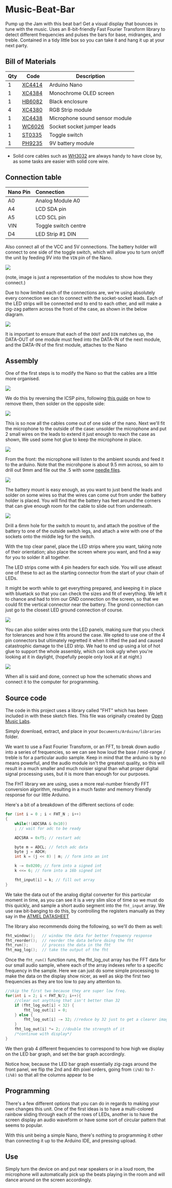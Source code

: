 # Music-Beat-Bar

Pump up the Jam with this beat bar! Get a visual display that bounces in tune with the music. Uses an 8-bit-friendly Fast Fourier Transform library to detect different frequencies and pulses the bars for base, midranges, and treble. Contained in a tidy little box so you can take it and hang it up at your next party.


## Bill of Materials

|Qty| Code | Description |
|---|---|---|
|1 | [XC4414](http://jaycar.com.au/p/XC4414) | Arduino Nano
|1 | [XC4384](http://jaycar.com.au/p/XC4384) | Monochrome OLED screen
|1 | [HB6082](http://jaycar.com.au/p/HB6082) | Black enclosure
|4 | [XC4380](http://jaycar.com.au/p/XC4380) | RGB Strip module
|1 | [XC4438](http://jaycar.com.au/p/XC4438) | Microphone sound sensor module
|1 | [WC6026](http://jaycar.com.au/p/WC6026) | Socket socket jumper leads
|1 | [ST0335](http://jaycar.com.au/p/ST0335) | Toggle switch
|1 | [PH9235](http://jaycar.com.au/p/PH9235) | 9V battery module

* Solid core cables such as [WH3032](https://jaycar.com.au/p/WH3032) are always handy to have close by, as some tasks are easier with solid core wire.

## Connection table

| Nano Pin | Connection |
| :------------- | :------------- |
| A0 | Analog Module A0       |
| A4 | LCD SDA pin |
| A5 | LCD SCL pin |
| VIN | Toggle switch centre |
| D4 | LED Strip #1 DIN |

Also connect all of the VCC and 5V connections. The battery holder will connect to one side of the toggle switch, which will allow you to turn on/off the unit by feeding 9V into the `VIN` pin of the Nano.

![](images/schematic.png)

(note, image is just a representation of the modules to show how they connect.)

Due to how limited each of the connections are, we're using absolutely every connection we can to connect with the socket-socket leads.
Each of the LED strips will be connected end to end to each other, and will make a zig-zag pattern across the front of the case, as shown in the below diagram.

![](images/pixels.png)

It is important to ensure that each of the `DOUT` and `DIN` matches up, the DATA-OUT of one module must feed into the DATA-IN of the next module, and the DATA-IN of the first module, attaches to the Nano

## Assembly


One of the first steps is to modify the Nano so that the cables are a little more organised.

![](images/nano1.jpg)

We do this by reversing the ICSP pins, following [this guide](https://www.jaycar.com.au/removing-headers) on how to remove them, then solder on the opposite side:

![](images/nano2.jpg)

This is so now all the cables come out of one side of the nano. Next we'll fit the microphone to the outside of the case: unsolder the microphone and put 2 small wires on the leads to extend it just enough to reach the case as shown, We used some hot glue to keep the microphone in place.

![](images/miccable.jpg)

From the front: the microphone will listen to the ambient sounds and feed it to the arduino. Note that the microhpone is about 9.5 mm across, so aim to drill out 9mm and file out the .5 with some [needle files](https://jaycar.com.au/p/TD2128).

![](images/micmount.jpg)

The battery mount is easy enough, as you want to just bend the leads and solder on some wires so that the wires can come out from under the battery holder is placed. You will find that the battery has feet around the corners that can give enough room for the cable to slide out from underneath.

![](images/power.jpg)

Drill a 6mm hole for the switch to mount to, and attach the positive of the battery to one of the outside switch legs, and attach a wire with one of the sockets onto the middle leg for the switch.

With the top clear panel, place the LED strips where you want, taking note of their orientation; also place the screen where you want, and find a way for you to solder it all together.

The LED strips come with 4 pin headers for each side. You will use atleast one of these to act as the starting connector from the start of your chain of LEDs.

It might be worth while to get everything prepared, and keeping it in place with bluetack so that you can check the sizes and fit of everything. We left it to chance and had to trim our GND connection on the screen, so that we could fit the vertical connector near the battery. The grond connection can just go to the closest LED ground connection of course.

![](images/screen.jpg)

You can also solder wires onto the LED panels, making sure that you check for tolerances and how it fits around the case. We opted to use one of the 4 pin connectors but ultimately regretted it when it lifted the pad and caused catastrophic damage to the LED strip. We had to end up using a lot of hot glue to support the whole assembly, which can look ugly when you're looking at it in daylight, (hopefully people only look at it at night.)

![](images/all.jpg)

When all is said and done, connect up how the schematic shows and connect it to the computer for programming.

## Source code
The code in this project uses a library called "FHT" which has been included in with these sketch files. This file was originally created by [Open Music Labs](http://wiki.openmusiclabs.com/wiki/ArduinoFHT).

Simply download, extract, and place in your `Documents/Arduino/libraries` folder.

We want to use a Fast Fourier Transform, or an FFT, to break down audio into a series of frequencies, so we can see how loud the base / mid-range / treble is for a particular audio sample. Keep in mind that the arduino is by no means powerful, and the audio module isn't the greatest quality, so this will result in a much smaller and much noisier signal than what proper digital signal processing uses, but it is more than enough for our purposes.

The FHT library we are using, uses a more real-number friendly FFT conversion algorithm, resulting in a much faster and memory friendly response for our little Arduino.

Here's a bit of a breakdown of the different sections of code:

```c
for (int i = 0 ; i < FHT_N ; i++)
{
	while(!(ADCSRA & 0x10))
	; // wait for adc to be ready

	ADCSRA = 0xf5; // restart adc

	byte m = ADCL; // fetch adc data
	byte j = ADCH;
	int k = (j << 8) | m; // form into an int

	k -= 0x0200; // form into a signed int
	k <<= 6; // form into a 16b signed int

	fht_input[i] = k; // fill out array
}
```
We take the data out of the analog digital converter for this particular moment in time, as you can see it is a very slim slice of time so we must do this quickly, and sample a short audio segment into the `fht_input` array. We use raw bit-banging to do this, by controlling the registers manually as they say in the [ATMEL DATASHEET](http://ww1.microchip.com/downloads/en/DeviceDoc/Atmel-7810-Automotive-Microcontrollers-ATmega328P_Datasheet.pdf)

The library also recommends doing the following, so we'll do them as well:

```c
fht_window();	// window the data for better frequency response
fht_reorder();	// reorder the data before doing the fht
fht_run();		// process the data in the fht
fht_mag_log();	// take the output of the fht
```

Once the `fht_run()` function runs, the fht_log_out array has the FFT data for our small audio sample, where each of the array indexes refer to a specific frequency in the sample. Here we can just do some simple processing to make the data on the display show nicer, as well as skip the first two frequencies as they are too low to pay any attention to.

```c
//skip the first two because they are super low freq.
for(int i = 2; i < FHT_N/2; i++){
	//clear out anything that isn't better than 32
	if (fht_log_out[i] < 32) {
		fht_log_out[i] = 0;
	} else {
		fht_log_out[i] -= 32; //reduce by 32 just to get a clearer image
	}
	fht_log_out[i] *= 2; //double the strength of it
	/*continue with display*/
}
```

We then grab 4 different frequencies to correspond to how high we display on the LED bar graph, and set the bar graph accordingly.

Notice how, because the LED bar graph essentially zig-zags around the front panel, we flip the 2nd and 4th pixel orders, going from `(i%8)` to `7-(i%8)` so that all the columns appear to be

## Programming

There's a few different options that you can do in regards to making your own changes this unit. One of the first ideas is to have a multi-colored rainbow sliding through each of the rows of LEDs, another is to have the screen display an audio waveform or have some sort of circular pattern that seems to popular.

With this unit being a simple Nano, there's nothing to programming it other than connecting it up to the Arduino IDE,  and pressing upload.

## Use

Simply turn the device on and put near speakers or in a loud room, the microphone will automatically pick up the beats playing in the room and will dance around on the screen accordingly.
